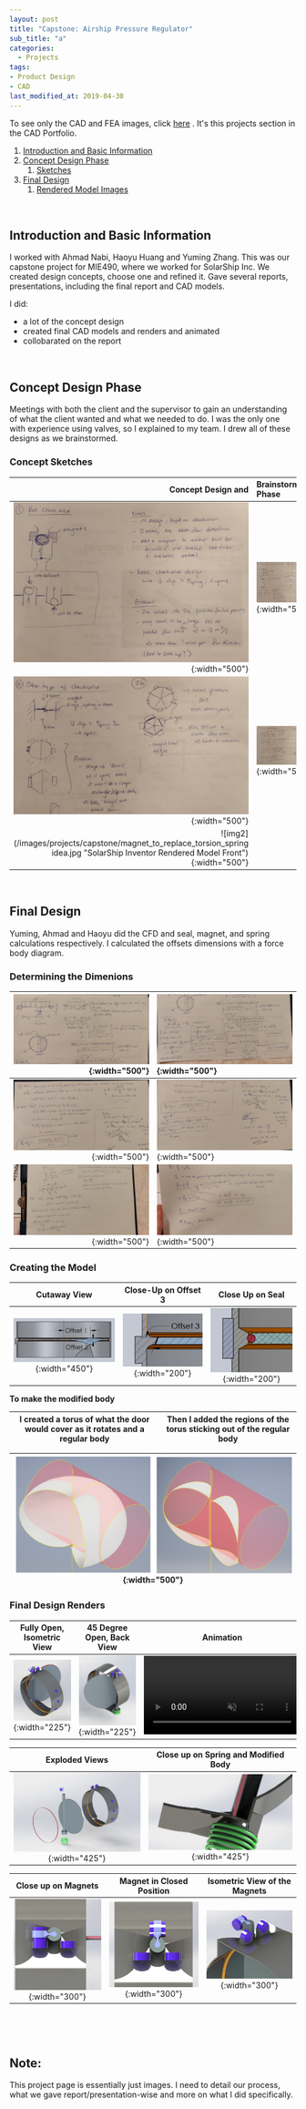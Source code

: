 ```yaml
---
layout: post
title: "Capstone: Airship Pressure Regulator"
sub_title: "a"
categories:
  - Projects
tags:
- Product Design
- CAD
last_modified_at: 2019-04-30 
---
```


To see only the CAD and FEA images, click [here](https://96yrlee.github.io/CAD_Portfolio.html#1) . It's this projects section in the CAD Portfolio.

1. [Introduction and Basic Information](#1)
2. [Concept Design Phase](#2)
    1. [Sketches](#2a)
3. [Final Design](#3)
    1. [Rendered Model Images](#3a)

<p>&nbsp;</p> 

## Introduction and Basic Information <a name="1"></a>

I worked with Ahmad Nabi, Haoyu Huang and Yuming Zhang. This was our capstone project for MIE490, where we worked for SolarShip Inc. We created design concepts, choose one and refined it. Gave several reports, presentations, including the final report and CAD models.

I did:
- a lot of the concept design
- created final CAD models and renders and animated
- collobarated on the report

<p>&nbsp;</p> 

## Concept Design Phase <a name="2"></a>

Meetings with both the client and the supervisor to gain an understanding of what the client wanted and what we needed to do. I was the only one with experience using valves, so I explained to my team. I drew all of these designs as we brainstormed.

### Concept Sketches <a name="2a"></a>

| Concept Design and | Brainstorming Phase |
|---:|:---|
| ![img2](/images/projects/capstone/concept1.PNG "Ball Check Valve"){:width="500"} | ![img2](/images/projects/capstone/concept3.PNG "Swing Valves Ideas"){:width="500"} |
| ![img2](/images/projects/capstone/concept4.PNG "Swing Valves Ideas 2"){:width="500"} | ![img2](/images/projects/capstone/conceptF.PNG "Butterfly-Based"){:width="500"} |
| ![img2](/images/projects/capstone/magnet_to_replace_torsion_spring idea.jpg "SolarShip Inventor Rendered Model Front"){:width="500"} |   |

<p>&nbsp;</p> 


## Final Design <a name="3"></a>

Yuming, Ahmad and Haoyu did the CFD and seal, magnet, and spring calculations respectively. I calculated the offsets dimensions with a force body diagram.

### Determining the Dimenions

![img2](/images/projects/capstone/fbd1.jpg "1st Page"){:width="500"} | ![img2](/images/projects/capstone/fbd2.jpg "2nd Page"){:width="500"}
---:|:---
![img2](/images/projects/capstone/fbd3.jpg "3rd Page"){:width="500"} | ![img2](/images/projects/capstone/fbd4.jpg "4th Page"){:width="500"}
![img2](/images/projects/capstone/fbd5.jpg "5th Page"){:width="500"} | ![img2](/images/projects/capstone/fbd6.jpg "6th Page"){:width="500"}

### Creating the Model

Cutaway View | Close-Up on Offset 3 | Close Up on Seal
:------------: | :-------------: |:---------------:
![img2](/images/projects/capstone/offset1and2.PNG "Top View Fully Open"){:width="450"} | ![img2](/images/projects/capstone/offset3.PNG "Top View Fully Closed"){:width="200"} | ![img2](/images/projects/capstone/cutseal.PNG "Isometric View when Closed"){:width="200"} 
 
**To make the modified body**

| I created a torus of what the door would cover as it rotates and a regular body | Then I added the regions of the torus sticking out of the regular body |
|:---:|:---:|

| ![img2](/images/projects/capstone/surface_modeling_stage.PNG "Isometric View when Closed"){:width="500"} |
| :---: |


### Final Design Renders <a name="3a"></a>

Fully Open, Isometric View | 45 Degree Open, Back View | Animation
:------------: | :-------------: |:---------------:
![img2](/images/portfolio/ss1assemFullOpen.PNG "SolarShip Inventor Rendered Model Front"){:width="225"}  | ![img](/images/portfolio/ss1-45openBackBiew.PNG "SolarShip Inventor Rendered Model Back"){:width="225"}  | <a href="https://gyazo.com/415405b4618acde840b53b577b668791"><video alt="Valve Opening" width="275" muted loop playsinline controls><source src="https://i.gyazo.com/415405b4618acde840b53b577b668791.mp4" type="video/mp4" /></video></a> 

 Exploded Views| Close up on Spring and Modified Body
:------------: | :-------------: 
![img](/images/portfolio/ss1exploded.PNG "SolarShip Inventor Rendered Model Exploded"){:width="425"}  | ![img](/images/portfolio/ss1springCloseUp.JPG "SolarShip Inventor Rendered Model Close Up"){:width="425"} 

Close up on Magnets | Magnet in Closed Position | Isometric View of the Magnets
:------------: | :-------------: |:---------------:
 ![img2](/images/projects/capstone/top_magnet.JPG "Top View Fully Open"){:width="300"} | ![img2](/images/projects/capstone/top_magnet_closed.JPG "Top View Fully Closed"){:width="300"} | ![img2](/images/projects/capstone/top_magnet_closed_iso.JPG "Isometric View when Closed"){:width="300"} 
 
<p>&nbsp;</p> 
<p>&nbsp;</p> 
 
## Note:

This project page is essentially just images. I need to detail our process, what we gave report/presentation-wise and more on what I did specifically.

    
    
    
    
    

